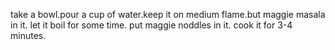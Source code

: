 take a bowl.pour a cup of water.keep it on medium flame.but maggie masala in it. let it boil for some time. put maggie noddles in it. cook it for 3-4 minutes. 


